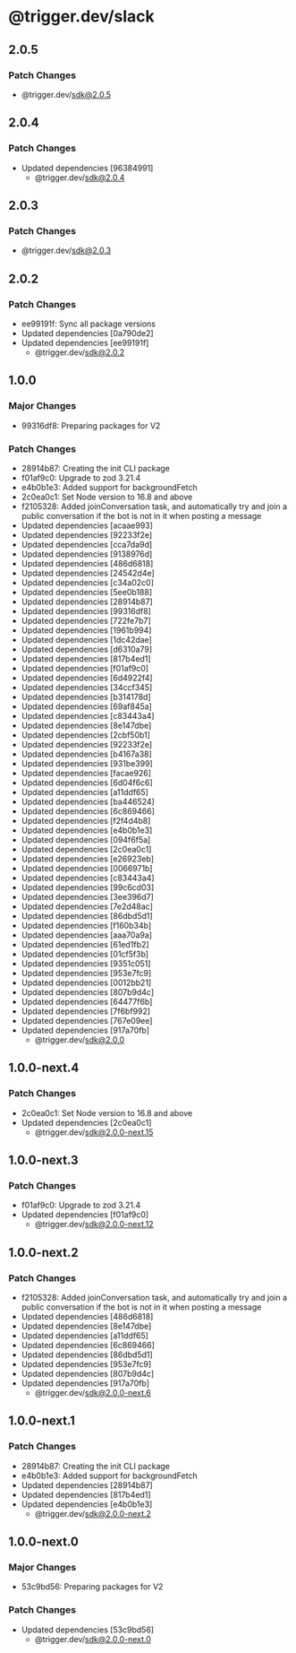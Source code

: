 # @trigger.dev/slack

## 2.0.5

### Patch Changes

- @trigger.dev/sdk@2.0.5

## 2.0.4

### Patch Changes

- Updated dependencies [96384991]
  - @trigger.dev/sdk@2.0.4

## 2.0.3

### Patch Changes

- @trigger.dev/sdk@2.0.3

## 2.0.2

### Patch Changes

- ee99191f: Sync all package versions
- Updated dependencies [0a790de2]
- Updated dependencies [ee99191f]
  - @trigger.dev/sdk@2.0.2

## 1.0.0

### Major Changes

- 99316df8: Preparing packages for V2

### Patch Changes

- 28914b87: Creating the init CLI package
- f01af9c0: Upgrade to zod 3.21.4
- e4b0b1e3: Added support for backgroundFetch
- 2c0ea0c1: Set Node version to 16.8 and above
- f2105328: Added joinConversation task, and automatically try and join a public conversation if the bot is not in it when posting a message
- Updated dependencies [acaae993]
- Updated dependencies [92233f2e]
- Updated dependencies [cca7da9d]
- Updated dependencies [9138976d]
- Updated dependencies [486d6818]
- Updated dependencies [24542d4e]
- Updated dependencies [c34a02c0]
- Updated dependencies [5ee0b188]
- Updated dependencies [28914b87]
- Updated dependencies [99316df8]
- Updated dependencies [722fe7b7]
- Updated dependencies [1961b994]
- Updated dependencies [1dc42dae]
- Updated dependencies [d6310a79]
- Updated dependencies [817b4ed1]
- Updated dependencies [f01af9c0]
- Updated dependencies [6d4922f4]
- Updated dependencies [34ccf345]
- Updated dependencies [b314178d]
- Updated dependencies [69af845a]
- Updated dependencies [c83443a4]
- Updated dependencies [8e147dbe]
- Updated dependencies [2cbf50b1]
- Updated dependencies [92233f2e]
- Updated dependencies [b4167a38]
- Updated dependencies [931be399]
- Updated dependencies [facae926]
- Updated dependencies [6d04f6c6]
- Updated dependencies [a11ddf65]
- Updated dependencies [ba446524]
- Updated dependencies [6c869466]
- Updated dependencies [f2f4d4b8]
- Updated dependencies [e4b0b1e3]
- Updated dependencies [094f6f5a]
- Updated dependencies [2c0ea0c1]
- Updated dependencies [e26923eb]
- Updated dependencies [0066971b]
- Updated dependencies [c83443a4]
- Updated dependencies [99c6cd03]
- Updated dependencies [3ee396d7]
- Updated dependencies [7e2d48ac]
- Updated dependencies [86dbd5d1]
- Updated dependencies [f160b34b]
- Updated dependencies [aaa70a9a]
- Updated dependencies [61ed1fb2]
- Updated dependencies [01cf5f3b]
- Updated dependencies [9351c051]
- Updated dependencies [953e7fc9]
- Updated dependencies [0012bb21]
- Updated dependencies [807b9d4c]
- Updated dependencies [64477f6b]
- Updated dependencies [7f6bf992]
- Updated dependencies [767e09ee]
- Updated dependencies [917a70fb]
  - @trigger.dev/sdk@2.0.0

## 1.0.0-next.4

### Patch Changes

- 2c0ea0c1: Set Node version to 16.8 and above
- Updated dependencies [2c0ea0c1]
  - @trigger.dev/sdk@2.0.0-next.15

## 1.0.0-next.3

### Patch Changes

- f01af9c0: Upgrade to zod 3.21.4
- Updated dependencies [f01af9c0]
  - @trigger.dev/sdk@2.0.0-next.12

## 1.0.0-next.2

### Patch Changes

- f2105328: Added joinConversation task, and automatically try and join a public conversation if the bot is not in it when posting a message
- Updated dependencies [486d6818]
- Updated dependencies [8e147dbe]
- Updated dependencies [a11ddf65]
- Updated dependencies [6c869466]
- Updated dependencies [86dbd5d1]
- Updated dependencies [953e7fc9]
- Updated dependencies [807b9d4c]
- Updated dependencies [917a70fb]
  - @trigger.dev/sdk@2.0.0-next.6

## 1.0.0-next.1

### Patch Changes

- 28914b87: Creating the init CLI package
- e4b0b1e3: Added support for backgroundFetch
- Updated dependencies [28914b87]
- Updated dependencies [817b4ed1]
- Updated dependencies [e4b0b1e3]
  - @trigger.dev/sdk@2.0.0-next.2

## 1.0.0-next.0

### Major Changes

- 53c9bd56: Preparing packages for V2

### Patch Changes

- Updated dependencies [53c9bd56]
  - @trigger.dev/sdk@2.0.0-next.0
